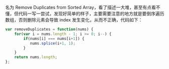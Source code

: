 名为 Remove Duplicates from Sorted Array，看了描述一大堆，甚至有点看不懂，但代码一写一尝试，发现好简单的样子，主要需要注意的地方就是要倒序遍历数组，否则删除元素会导致 index 发生变化，从而不正确，代码如下：
```js
var removeDuplicates = function(nums) {
    for(var i = nums.length - 1; i >= 0; i--) {
        if(nums[i] === nums[i+1]) {
           nums.splice(i+1, 1);
        }
    }
    return nums.length;
};
```